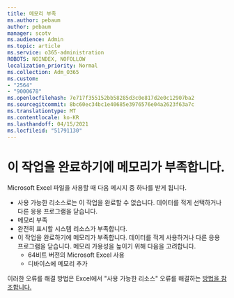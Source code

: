 ```yaml
---
title: 메모리 부족
ms.author: pebaum
author: pebaum
manager: scotv
ms.audience: Admin
ms.topic: article
ms.service: o365-administration
ROBOTS: NOINDEX, NOFOLLOW
localization_priority: Normal
ms.collection: Adm_O365
ms.custom:
- "2564"
- "9000678"
ms.openlocfilehash: 7e717f355152bb58285d3c0e817d2e0c12907ba2
ms.sourcegitcommit: 8bc60ec34bc1e40685e3976576e04a2623f63a7c
ms.translationtype: MT
ms.contentlocale: ko-KR
ms.lasthandoff: 04/15/2021
ms.locfileid: "51791130"
---
```

# <a name="there-isnt-enough-memory-to-complete-this-action"></a>이 작업을 완료하기에 메모리가 부족합니다.

Microsoft Excel 파일을 사용할 때 다음 메시지 중 하나를 받게 됩니다.

- 사용 가능한 리소스로는 이 작업을 완료할 수 없습니다. 데이터를 적게 선택하거나 다른 응용 프로그램을 닫습니다.
- 메모리 부족
- 완전히 표시할 시스템 리소스가 부족합니다.
- 이 작업을 완료하기에 메모리가 부족합니다. 데이터를 적게 사용하거나 다른 응용 프로그램을 닫습니다. 메모리 가용성을 높이기 위해 다음을 고려합니다. 
    - 64비트 버전의 Microsoft Excel 사용
    - 디바이스에 메모리 추가

이러한 오류를 해결 방법은 Excel에서 "사용 가능한 리소스" 오류를 해결하는 [방법을 참조합니다.](https://docs.microsoft.com/office/troubleshoot/excel/available-resources-errors)